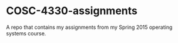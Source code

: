 # COSC-4330-assignments
A repo that contains my assignments from my Spring 2015 operating systems course.
